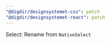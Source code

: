 ```yaml
---
"@digdir/designsystemet-css": patch
"@digdir/designsystemet-react": patch
---
```


Select: Rename from `NativeSelect`
